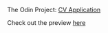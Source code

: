 
The Odin Project: [CV Application](https://www.theodinproject.com/lessons/node-path-react-new-cv-application)

Check out the preview [here](https://66552393c7f8a969b4b2a151--funny-gaufre-a93e6e.netlify.app/)
